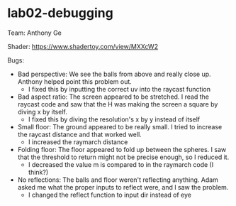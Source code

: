 # lab02-debugging

Team: Anthony Ge

Shader: https://www.shadertoy.com/view/MXXcW2

Bugs:
- Bad perspective: We see the balls from above and really close up. Anthony helped point this problem out.
    - I fixed this by inputting the correct uv into the raycast function
- Bad aspect ratio: The screen appeared to be stretched. I read the raycast code and saw that the H was making the screen a square by diving x by itself.
    - I fixed this by diving the resolution's x by y instead of itself
- Small floor: The ground appeared to be really small. I tried to increase the raycast distance and that worked well.
    - I increased the raymarch distance
- Folding floor: The floor appeared to fold up between the spheres. I saw that the threshold to return might not be precise enough, so I reduced it.
    - I decreased the value m is compared to in the raymarch code (I think?)
- No reflections: The balls and floor weren't reflecting anything. Adam asked me what the proper inputs to reflect were, and I saw the problem.
    - I changed the reflect function to input dir instead of eye
